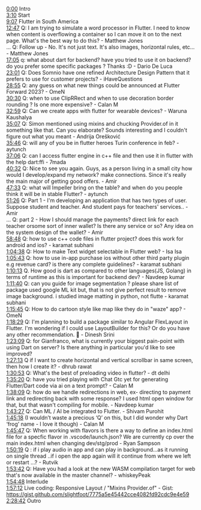 [0:00](https://www.youtube.com/watch?v=DzSWMD6YTIc&t=0m00s) Intro  
[3:10](https://www.youtube.com/watch?v=DzSWMD6YTIc&t=3m10s) Start  
[9:07](https://www.youtube.com/watch?v=DzSWMD6YTIc&t=9m07s) Flutter in South America  
[12:47](https://www.youtube.com/watch?v=DzSWMD6YTIc&t=12m47s) Q: I am trying to simulate a word processor in Flutter. I need to know when content is overflowing a container so I can move it on to the next page. What's the best way to do this? - Matthew Jones  
... Q: Follow up - No. It's not just text. It's also images, horizontal rules, etc... - Matthew Jones  
[17:05](https://www.youtube.com/watch?v=DzSWMD6YTIc&t=17m05s) q: what about dart for backend? have you tried to use it on backend? do you prefer some specific packages ? Thanks :D - Dario De Luca  
[23:01](https://www.youtube.com/watch?v=DzSWMD6YTIc&t=23m01s) Q: Does Somnio have one refined Architecture Design Pattern that it prefers to use for customer projects? - iHaveQuestions  
[28:55](https://www.youtube.com/watch?v=DzSWMD6YTIc&t=28m55s) Q: any guess on what new things could be announced at Flutter Forward 2023? - OmeN  
[30:30](https://www.youtube.com/watch?v=DzSWMD6YTIc&t=30m30s) Q: when to use ClipRRect and when to use decoration border rounding ? Is one more expensive? - Calan M  
[32:59](https://www.youtube.com/watch?v=DzSWMD6YTIc&t=32m59s) Q: Can we create apps with flutter for wearable devices? - Waruna Kaushalya  
[35:07](https://www.youtube.com/watch?v=DzSWMD6YTIc&t=35m07s) Q: Simon mentioned using mixins and chucking Provider.of in it something like that. Can you elaborate? Sounds interesting and I couldn't figure out what you meant - Andrija Orešković  
[35:46](https://www.youtube.com/watch?v=DzSWMD6YTIc&t=35m46s) Q: will any of you be in flutter heroes Turin conference in feb? - aytunch  
[37:06](https://www.youtube.com/watch?v=DzSWMD6YTIc&t=37m06s) Q: can I access flutter engine in c++ file and then use it in flutter with the help dart:ffi - 7mada  
[40:32](https://www.youtube.com/watch?v=DzSWMD6YTIc&t=40m32s) Q: Nice to see you again. Guys, as a person living in a small city how would I develop/expand my network? make connections. Since it's really the main major of getting good offers. - Amir  
[47:33](https://www.youtube.com/watch?v=DzSWMD6YTIc&t=47m33s) Q: what will Impeller bring on the table? and when do you people think it will be in stable Flutter? - aytunch  
[51:26](https://www.youtube.com/watch?v=DzSWMD6YTIc&t=51m26s)   Q: Part 1 - I'm developing an application that has two types of user. Suppose student and teacher. And student pays for teachers' services.. - Amir  
... Q: part 2 - How I should manage the payments? direct link for each teacher orsome sort of inner wallet? Is there any service or so? Any idea on the system design of the wallet? - Amir  
[58:48](https://www.youtube.com/watch?v=DzSWMD6YTIc&t=58m48s) Q: how to use c++ code files in flutter project? does this work for android and ios? - karamat subhani  
[1:04:38](https://www.youtube.com/watch?v=DzSWMD6YTIc&t=1h04m38s) Q: How to make Text widget selectable in Flutter web? - Isa Isa  
[1:05:43](https://www.youtube.com/watch?v=DzSWMD6YTIc&t=1h05m43s) Q: how to use in-app purchase ios without other third party plugin e.g revenue card? is there any complete guidelines? - karamat subhani  
[1:10:13](https://www.youtube.com/watch?v=DzSWMD6YTIc&t=1h10m13s) Q. How good is dart as compared to other languages(JS, Golang) in terms of runtime as this is important for backend dev? - Navdeep kumar  
[1:11:40](https://www.youtube.com/watch?v=DzSWMD6YTIc&t=1h11m40s) Q: can you guide for image segmentation ? please share list of package used google ML kit but, that is not give perfect result to remove image background. i studied image matting in python, not flutte - karamat subhani  
[1:15:45](https://www.youtube.com/watch?v=DzSWMD6YTIc&t=1h15m45s) Q: How to do cartoon style like map like they do in "waze" app? - OmeN  
[1:18:29](https://www.youtube.com/watch?v=DzSWMD6YTIc&t=1h18m29s) Q: I'm planning to build a package similar to Angular FlexLayout in Flutter. I'm wondering if I could use LayoutBuilder for this? Or do you have any other recommendation. 🙌 - Dinesh Srini  
[1:23:09](https://www.youtube.com/watch?v=DzSWMD6YTIc&t=1h23m09s) Q: for Gianfranco, what is currently your biggest pain-point with using Dart on server? Is there anything in particular you'd like to see improved?  
[1:27:13](https://www.youtube.com/watch?v=DzSWMD6YTIc&t=1h27m13s) Q if I want to create horizontal and vertical scrollbar in same screen, then how I create it? - dhrub rawat  
[1:30:53](https://www.youtube.com/watch?v=DzSWMD6YTIc&t=1h30m53s) Q: What's the best of preloading video in flutter? - dt delhi  
[1:35:20](https://www.youtube.com/watch?v=DzSWMD6YTIc&t=1h35m20s) Q: have you tried playing with Chat Gtc yet for generating Flutter/Dart code via ai on a text prompt? - Calan M  
[1:38:09](https://www.youtube.com/watch?v=DzSWMD6YTIc&t=1h38m09s) Q: how do we handle redirections in web, ex- directing to payment link and redirecting back with some response? I used html open window for that, but that wasn't compiling for mobile. - Navdeep kumar  
[1:43:27](https://www.youtube.com/watch?v=DzSWMD6YTIc&t=1h43m27s) Q: Can ML / AI be integrated to Flutter. - Shivam Purohit  
[1:45:18](https://www.youtube.com/watch?v=DzSWMD6YTIc&t=1h45m18s) (I wouldn’t waste a precious ‘Q’ on this, but I did wonder why Dart ‘frog’ name - I love it though) - Calan M  
[1:45:47](https://www.youtube.com/watch?v=DzSWMD6YTIc&t=1h45m47s) Q: When working with flavors is there a way to define an index.html file for a specfic flavor in .vscode/launch.json? We are currently cp over the main index.html when changing dev/stg/prod - Ryan Sampson  
[1:50:19](https://www.youtube.com/watch?v=DzSWMD6YTIc&t=1h50m19s) Q : if i play audio in app and can play in background...as it running on single thread ..if i open the app again will it continue from where we left or restart ...? - Rutvik  
[1:53:42](https://www.youtube.com/watch?v=DzSWMD6YTIc&t=1h53m42s) Q: Have you had a look at the new WASM compilation target for web that's now available in the master channel? - whiskeyPeak  
[1:54:48](https://www.youtube.com/watch?v=DzSWMD6YTIc&t=1h54m48s) Interlude  
[1:57:12](https://www.youtube.com/watch?v=DzSWMD6YTIc&t=1h57m12s) Live coding: Responsive Layout / "Mixins Provider.of" - Gist: https://gist.github.com/slightfoot/7775a5e45442cce4082fd92cdc9e4e59  
[2:28:42](https://www.youtube.com/watch?v=DzSWMD6YTIc&t=2h28m42s) Outro  
